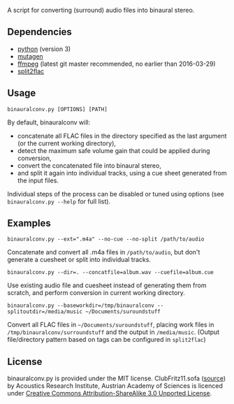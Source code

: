 A script for converting (surround) audio files into binaural stereo.

## Dependencies
* [python](https://www.python.org/) (version 3)
* [mutagen](https://bitbucket.org/lazka/mutagen)
* [ffmpeg](https://www.ffmpeg.org/) (latest git master recommended, no earlier than 2016-03-29)
* [split2flac](https://github.com/ftrvxmtrx/split2flac)

## Usage

`binauralconv.py [OPTIONS] [PATH]`

By default, binauralconv will:
* concatenate all FLAC files in the directory specified as the last argument (or the current working directory),
* detect the maximum safe volume gain that could be applied during conversion,
* convert the concatenated file into binaural stereo,
* and split it again into individual tracks, using a cue sheet generated from the input files.

Individual steps of the process can be disabled or tuned using options (see `binauralconv.py --help` for full list).

## Examples

```binauralconv.py --ext=".m4a" --no-cue --no-split /path/to/audio```

Concatenate and convert all .m4a files in `/path/to/audio`, but don't generate a cuesheet or split into individual tracks.

```binauralconv.py --dir=. --concatfile=album.wav --cuefile=album.cue```

Use existing audio file and cuesheet instead of generating them from scratch, and perform conversion in current working directory.

```binauralconv.py --baseworkdir=/tmp/binauralconv --splitoutdir=/media/music ~/Documents/suroundstuff```

Convert all FLAC files in `~/Documents/suroundstuff`, placing work files in `/tmp/binauralconv/surroundstuff` and the output in `/media/music`. (Output file/directory pattern based on tags can be configured in `split2flac`)

## License

binauralconv.py is provided under the MIT license.
ClubFritz11.sofa ([source](http://www.sofaconventions.org/mediawiki/index.php/Main_Page)) by Acoustics Research Institute, Austrian Academy of Sciences is licenced under [Creative Commons Attribution-ShareAlike 3.0 Unported License](http://creativecommons.org/licenses/by-sa/3.0/).
